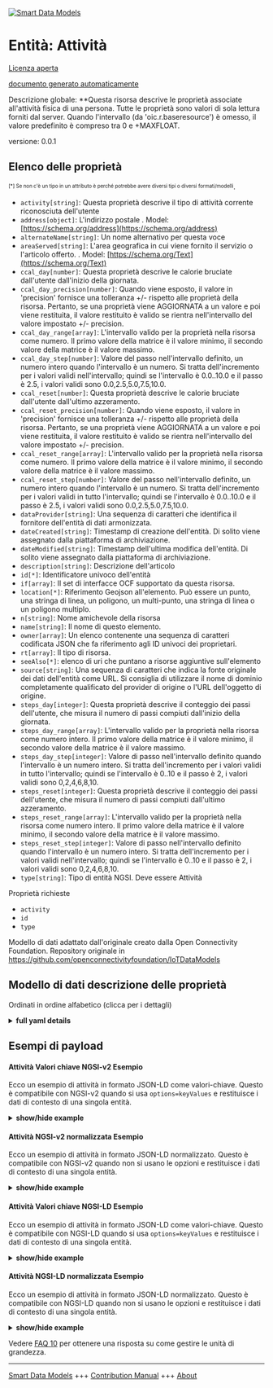 <!-- 10-Header -->  
[![Smart Data Models](https://smartdatamodels.org/wp-content/uploads/2022/01/SmartDataModels_logo.png "Logo")](https://smartdatamodels.org)  
Entità: Attività  
================<!-- /10-Header -->  
<!-- 15-License -->  
[Licenza aperta](https://github.com/smart-data-models//dataModel.OCF/blob/master/Activity/LICENSE.md)  
[documento generato automaticamente](https://docs.google.com/presentation/d/e/2PACX-1vTs-Ng5dIAwkg91oTTUdt8ua7woBXhPnwavZ0FxgR8BsAI_Ek3C5q97Nd94HS8KhP-r_quD4H0fgyt3/pub?start=false&loop=false&delayms=3000#slide=id.gb715ace035_0_60)  
<!-- /15-License -->  
<!-- 20-Description -->  
Descrizione globale: **Questa risorsa descrive le proprietà associate all'attività fisica di una persona. Tutte le proprietà sono valori di sola lettura forniti dal server. Quando l'intervallo (da 'oic.r.baseresource') è omesso, il valore predefinito è compreso tra 0 e +MAXFLOAT.  
versione: 0.0.1  
<!-- /20-Description -->  
<!-- 30-PropertiesList -->  

## Elenco delle proprietà  

<sup><sub>[*] Se non c'è un tipo in un attributo è perché potrebbe avere diversi tipi o diversi formati/modelli</sub></sup>.  
- `activity[string]`: Questa proprietà descrive il tipo di attività corrente riconosciuta dell'utente  - `address[object]`: L'indirizzo postale  . Model: [https://schema.org/address](https://schema.org/address)- `alternateName[string]`: Un nome alternativo per questa voce  - `areaServed[string]`: L'area geografica in cui viene fornito il servizio o l'articolo offerto.  . Model: [https://schema.org/Text](https://schema.org/Text)- `ccal_day[number]`: Questa proprietà descrive le calorie bruciate dall'utente dall'inizio della giornata.  - `ccal_day_precision[number]`: Quando viene esposto, il valore in 'precision' fornisce una tolleranza +/- rispetto alle proprietà della risorsa. Pertanto, se una proprietà viene AGGIORNATA a un valore e poi viene restituita, il valore restituito è valido se rientra nell'intervallo del valore impostato +/- precision.  - `ccal_day_range[array]`: L'intervallo valido per la proprietà nella risorsa come numero. Il primo valore della matrice è il valore minimo, il secondo valore della matrice è il valore massimo.  - `ccal_day_step[number]`: Valore del passo nell'intervallo definito, un numero intero quando l'intervallo è un numero.  Si tratta dell'incremento per i valori validi nell'intervallo; quindi se l'intervallo è 0.0..10.0 e il passo è 2.5, i valori validi sono 0.0,2.5,5.0,7.5,10.0.  - `ccal_reset[number]`: Questa proprietà descrive le calorie bruciate dall'utente dall'ultimo azzeramento.  - `ccal_reset_precision[number]`: Quando viene esposto, il valore in 'precision' fornisce una tolleranza +/- rispetto alle proprietà della risorsa. Pertanto, se una proprietà viene AGGIORNATA a un valore e poi viene restituita, il valore restituito è valido se rientra nell'intervallo del valore impostato +/- precision.  - `ccal_reset_range[array]`: L'intervallo valido per la proprietà nella risorsa come numero. Il primo valore della matrice è il valore minimo, il secondo valore della matrice è il valore massimo.  - `ccal_reset_step[number]`: Valore del passo nell'intervallo definito, un numero intero quando l'intervallo è un numero.  Si tratta dell'incremento per i valori validi in tutto l'intervallo; quindi se l'intervallo è 0.0..10.0 e il passo è 2.5, i valori validi sono 0.0,2.5,5.0,7.5,10.0.  - `dataProvider[string]`: Una sequenza di caratteri che identifica il fornitore dell'entità di dati armonizzata.  - `dateCreated[string]`: Timestamp di creazione dell'entità. Di solito viene assegnato dalla piattaforma di archiviazione.  - `dateModified[string]`: Timestamp dell'ultima modifica dell'entità. Di solito viene assegnato dalla piattaforma di archiviazione.  - `description[string]`: Descrizione dell'articolo  - `id[*]`: Identificatore univoco dell'entità  - `if[array]`: Il set di interfacce OCF supportato da questa risorsa.  - `location[*]`: Riferimento Geojson all'elemento. Può essere un punto, una stringa di linea, un poligono, un multi-punto, una stringa di linea o un poligono multiplo.  - `n[string]`: Nome amichevole della risorsa  - `name[string]`: Il nome di questo elemento.  - `owner[array]`: Un elenco contenente una sequenza di caratteri codificata JSON che fa riferimento agli ID univoci dei proprietari.  - `rt[array]`: Il tipo di risorsa.  - `seeAlso[*]`: elenco di uri che puntano a risorse aggiuntive sull'elemento  - `source[string]`: Una sequenza di caratteri che indica la fonte originale dei dati dell'entità come URL. Si consiglia di utilizzare il nome di dominio completamente qualificato del provider di origine o l'URL dell'oggetto di origine.  - `steps_day[integer]`: Questa proprietà descrive il conteggio dei passi dell'utente, che misura il numero di passi compiuti dall'inizio della giornata.  - `steps_day_range[array]`: L'intervallo valido per la proprietà nella risorsa come numero intero. Il primo valore della matrice è il valore minimo, il secondo valore della matrice è il valore massimo.  - `steps_day_step[integer]`: Valore di passo nell'intervallo definito quando l'intervallo è un numero intero.  Si tratta dell'incremento per i valori validi in tutto l'intervallo; quindi se l'intervallo è 0..10 e il passo è 2, i valori validi sono 0,2,4,6,8,10.  - `steps_reset[integer]`: Questa proprietà descrive il conteggio dei passi dell'utente, che misura il numero di passi compiuti dall'ultimo azzeramento.  - `steps_reset_range[array]`: L'intervallo valido per la proprietà nella risorsa come numero intero. Il primo valore della matrice è il valore minimo, il secondo valore della matrice è il valore massimo.  - `steps_reset_step[integer]`: Valore di passo nell'intervallo definito quando l'intervallo è un numero intero.  Si tratta dell'incremento per i valori validi nell'intervallo; quindi se l'intervallo è 0..10 e il passo è 2, i valori validi sono 0,2,4,6,8,10.  - `type[string]`: Tipo di entità NGSI. Deve essere Attività  <!-- /30-PropertiesList -->  
<!-- 35-RequiredProperties -->  
Proprietà richieste  
- `activity`  - `id`  - `type`  <!-- /35-RequiredProperties -->  
<!-- 40-RequiredProperties -->  
Modello di dati adattato dall'originale creato dalla Open Connectivity Foundation. Repository originale in https://github.com/openconnectivityfoundation/IoTDataModels  
<!-- /40-RequiredProperties -->  
<!-- 50-DataModelHeader -->  
## Modello di dati descrizione delle proprietà  
Ordinati in ordine alfabetico (clicca per i dettagli)  
<!-- /50-DataModelHeader -->  
<!-- 60-ModelYaml -->  
<details><summary><strong>full yaml details</strong></summary>    
```yaml  
Activity:    
  description: 'This Resource describes the Properties associated with a person''s physical activity. All Properties are read-only values that are provided by the server. When range (from ''oic.r.baseresource'') is omitted the default is 0 to +MAXFLOAT.'    
  properties:    
    activity:    
      description: 'This Property describes the recognized current activity type of user'    
      enum:    
        - sleep    
        - sit    
        - stand    
        - walk    
        - run    
        - unknown    
      readOnly: true    
      type: string    
      x-ngsi:    
        type: Property    
    address:    
      description: 'The mailing address'    
      properties:    
        addressCountry:    
          description: 'Property. The country. For example, Spain. Model:''https://schema.org/addressCountry'''    
          type: string    
        addressLocality:    
          description: 'Property. The locality in which the street address is, and which is in the region. Model:''https://schema.org/addressLocality'''    
          type: string    
        addressRegion:    
          description: 'Property. The region in which the locality is, and which is in the country. Model:''https://schema.org/addressRegion'''    
          type: string    
        postOfficeBoxNumber:    
          description: 'Property. The post office box number for PO box addresses. For example, 03578. Model:''https://schema.org/postOfficeBoxNumber'''    
          type: string    
        postalCode:    
          description: 'Property. The postal code. For example, 24004. Model:''https://schema.org/https://schema.org/postalCode'''    
          type: string    
        streetAddress:    
          description: 'Property. The street address. Model:''https://schema.org/streetAddress'''    
          type: string    
      type: object    
      x-ngsi:    
        model: https://schema.org/address    
        type: Property    
    alternateName:    
      description: 'An alternative name for this item'    
      type: string    
      x-ngsi:    
        type: Property    
    areaServed:    
      description: 'The geographic area where a service or offered item is provided'    
      type: string    
      x-ngsi:    
        model: https://schema.org/Text    
        type: Property    
    ccal_day:    
      description: 'This Property describes the burned off calories of user since the beginning of the day.'    
      minimum: 0.0    
      readOnly: true    
      type: number    
      x-ngsi:    
        type: Property    
    ccal_day_precision:    
      description: 'When exposed the value in ''precision'' provides a +/- tolerance against the Properties in the Resource. Thus if a Property is UPDATED to a value and that Property then RETRIEVED, the RETRIEVED value is valid if in the range of the set value +/- precision'    
      readOnly: true    
      type: number    
      x-ngsi:    
        type: Property    
    ccal_day_range:    
      description: 'The valid range for the Property in the Resource as a number. The first value in the array is the minimum value, the second value in the array is the maximum value.'    
      items:    
        type: number    
      maxItems: 2    
      minItems: 2    
      readOnly: true    
      type: array    
      x-ngsi:    
        type: Property    
    ccal_day_step:    
      description: 'Step value across the defined range an integer when the range is a number.  This is the increment for valid values across the range; so if range is 0.0..10.0 and step is 2.5 then valid values are 0.0,2.5,5.0,7.5,10.0.'    
      readOnly: true    
      type: number    
      x-ngsi:    
        type: Property    
    ccal_reset:    
      description: 'This Property describes the burned off calories of user since the last reset.'    
      minimum: 0.0    
      readOnly: true    
      type: number    
      x-ngsi:    
        type: Property    
    ccal_reset_precision:    
      description: 'When exposed the value in ''precision'' provides a +/- tolerance against the Properties in the Resource. Thus if a Property is UPDATED to a value and that Property then RETRIEVED, the RETRIEVED value is valid if in the range of the set value +/- precision'    
      readOnly: true    
      type: number    
      x-ngsi:    
        type: Property    
    ccal_reset_range:    
      description: 'The valid range for the Property in the Resource as a number. The first value in the array is the minimum value, the second value in the array is the maximum value.'    
      items:    
        type: number    
      maxItems: 2    
      minItems: 2    
      readOnly: true    
      type: array    
      x-ngsi:    
        type: Property    
    ccal_reset_step:    
      description: 'Step value across the defined range an integer when the range is a number.  This is the increment for valid values across the range; so if range is 0.0..10.0 and step is 2.5 then valid values are 0.0,2.5,5.0,7.5,10.0.'    
      readOnly: true    
      type: number    
      x-ngsi:    
        type: Property    
    dataProvider:    
      description: 'A sequence of characters identifying the provider of the harmonised data entity.'    
      type: string    
      x-ngsi:    
        type: Property    
    dateCreated:    
      description: 'Entity creation timestamp. This will usually be allocated by the storage platform.'    
      format: date-time    
      type: string    
      x-ngsi:    
        type: Property    
    dateModified:    
      description: 'Timestamp of the last modification of the entity. This will usually be allocated by the storage platform.'    
      format: date-time    
      type: string    
      x-ngsi:    
        type: Property    
    description:    
      description: 'A description of this item'    
      type: string    
      x-ngsi:    
        type: Property    
    id:    
      anyOf: &activity_-_properties_-_owner_-_items_-_anyof    
        - description: 'Property. Identifier format of any NGSI entity'    
          maxLength: 256    
          minLength: 1    
          pattern: ^[\w\-\.\{\}\$\+\*\[\]`|~^@!,:\\]+$    
          type: string    
        - description: 'Property. Identifier format of any NGSI entity'    
          format: uri    
          type: string    
      description: 'Unique identifier of the entity'    
      x-ngsi:    
        type: Property    
    if:    
      description: 'The OCF Interface set supported by this Resource.'    
      items:    
        enum:    
          - oic.if.s    
          - oic.if.baseline    
        type: string    
      minItems: 1    
      readOnly: true    
      type: array    
      uniqueItems: true    
      x-ngsi:    
        type: Property    
    location:    
      description: 'Geojson reference to the item. It can be Point, LineString, Polygon, MultiPoint, MultiLineString or MultiPolygon'    
      oneOf:    
        - description: 'GeoProperty. Geojson reference to the item. Point'    
          properties:    
            bbox:    
              items:    
                type: number    
              minItems: 4    
              type: array    
            coordinates:    
              items:    
                type: number    
              minItems: 2    
              type: array    
            type:    
              enum:    
                - Point    
              type: string    
          required:    
            - type    
            - coordinates    
          title: 'GeoJSON Point'    
          type: object    
        - description: 'GeoProperty. Geojson reference to the item. LineString'    
          properties:    
            bbox:    
              items:    
                type: number    
              minItems: 4    
              type: array    
            coordinates:    
              items:    
                items:    
                  type: number    
                minItems: 2    
                type: array    
              minItems: 2    
              type: array    
            type:    
              enum:    
                - LineString    
              type: string    
          required:    
            - type    
            - coordinates    
          title: 'GeoJSON LineString'    
          type: object    
        - description: 'GeoProperty. Geojson reference to the item. Polygon'    
          properties:    
            bbox:    
              items:    
                type: number    
              minItems: 4    
              type: array    
            coordinates:    
              items:    
                items:    
                  items:    
                    type: number    
                  minItems: 2    
                  type: array    
                minItems: 4    
                type: array    
              type: array    
            type:    
              enum:    
                - Polygon    
              type: string    
          required:    
            - type    
            - coordinates    
          title: 'GeoJSON Polygon'    
          type: object    
        - description: 'GeoProperty. Geojson reference to the item. MultiPoint'    
          properties:    
            bbox:    
              items:    
                type: number    
              minItems: 4    
              type: array    
            coordinates:    
              items:    
                items:    
                  type: number    
                minItems: 2    
                type: array    
              type: array    
            type:    
              enum:    
                - MultiPoint    
              type: string    
          required:    
            - type    
            - coordinates    
          title: 'GeoJSON MultiPoint'    
          type: object    
        - description: 'GeoProperty. Geojson reference to the item. MultiLineString'    
          properties:    
            bbox:    
              items:    
                type: number    
              minItems: 4    
              type: array    
            coordinates:    
              items:    
                items:    
                  items:    
                    type: number    
                  minItems: 2    
                  type: array    
                minItems: 2    
                type: array    
              type: array    
            type:    
              enum:    
                - MultiLineString    
              type: string    
          required:    
            - type    
            - coordinates    
          title: 'GeoJSON MultiLineString'    
          type: object    
        - description: 'GeoProperty. Geojson reference to the item. MultiLineString'    
          properties:    
            bbox:    
              items:    
                type: number    
              minItems: 4    
              type: array    
            coordinates:    
              items:    
                items:    
                  items:    
                    items:    
                      type: number    
                    minItems: 2    
                    type: array    
                  minItems: 4    
                  type: array    
                type: array    
              type: array    
            type:    
              enum:    
                - MultiPolygon    
              type: string    
          required:    
            - type    
            - coordinates    
          title: 'GeoJSON MultiPolygon'    
          type: object    
      x-ngsi:    
        type: GeoProperty    
    n:    
      description: 'Friendly name of the Resource'    
      maxLength: 64    
      readOnly: true    
      type: string    
      x-ngsi:    
        type: Property    
    name:    
      description: 'The name of this item.'    
      type: string    
      x-ngsi:    
        type: Property    
    owner:    
      description: 'A List containing a JSON encoded sequence of characters referencing the unique Ids of the owner(s)'    
      items:    
        anyOf: *activity_-_properties_-_owner_-_items_-_anyof    
        description: 'Property. Unique identifier of the entity'    
      type: array    
      x-ngsi:    
        type: Property    
    rt:    
      description: 'The Resource Type.'    
      items:    
        enum:    
          - oic.r.activity    
        type: string    
      minItems: 1    
      readOnly: true    
      type: array    
      uniqueItems: true    
      x-ngsi:    
        type: Property    
    seeAlso:    
      description: 'list of uri pointing to additional resources about the item'    
      oneOf:    
        - items:    
            format: uri    
            type: string    
          minItems: 1    
          type: array    
        - format: uri    
          type: string    
      x-ngsi:    
        type: Property    
    source:    
      description: 'A sequence of characters giving the original source of the entity data as a URL. Recommended to be the fully qualified domain name of the source provider, or the URL to the source object.'    
      type: string    
      x-ngsi:    
        type: Property    
    steps_day:    
      description: 'This Property describes the user''s step count that measures the number of steps the user has taken since the beginning of the day.'    
      minimum: 0    
      readOnly: true    
      type: integer    
      x-ngsi:    
        type: Property    
    steps_day_range:    
      description: 'The valid range for the Property in the Resource as an integer. The first value in the array is the minimum value, the second value in the array is the maximum value.'    
      items:    
        type: integer    
      maxItems: 2    
      minItems: 2    
      readOnly: true    
      type: array    
      x-ngsi:    
        type: Property    
    steps_day_step:    
      description: 'Step value across the defined range when the range is an integer.  This is the increment for valid values across the range; so if range is 0..10 and step is 2 then valid values are 0,2,4,6,8,10.'    
      readOnly: true    
      type: integer    
      x-ngsi:    
        type: Property    
    steps_reset:    
      description: 'This Property describes the user''s step count that measures the number of steps the user has taken since the last reset.'    
      minimum: 0    
      readOnly: true    
      type: integer    
      x-ngsi:    
        type: Property    
    steps_reset_range:    
      description: 'The valid range for the Property in the Resource as an integer. The first value in the array is the minimum value, the second value in the array is the maximum value.'    
      items:    
        type: integer    
      maxItems: 2    
      minItems: 2    
      readOnly: true    
      type: array    
      x-ngsi:    
        type: Property    
    steps_reset_step:    
      description: 'Step value across the defined range when the range is an integer.  This is the increment for valid values across the range; so if range is 0..10 and step is 2 then valid values are 0,2,4,6,8,10.'    
      readOnly: true    
      type: integer    
      x-ngsi:    
        type: Property    
    type:    
      description: 'NGSI entity type. It has to be Activity'    
      enum:    
        - Activity    
      type: string    
      x-ngsi:    
        type: Property    
  required:    
    - activity    
    - id    
    - type    
  type: object    
  x-derived-from: https://raw.githubusercontent.com/openconnectivityfoundation/IoTDataModels/master/Activity.swagger.json    
  x-disclaimer: 'Redistribution and use in source and binary forms, with or without modification, are permitted  provided that the license conditions are met. Copyleft (c) 2021 Contributors to Smart Data Models Program'    
  x-license-url: https://github.com/smart-data-models/dataModel.OCF/blob/master/Activity/LICENSE.md    
  x-model-schema: https://smart-data-models.github.io/dataModel.OCF/Activity/schema.json    
  x-model-tags: OCF    
  x-version: 0.0.1    
```  
</details>    
<!-- /60-ModelYaml -->  
<!-- 70-MiddleNotes -->  
<!-- /70-MiddleNotes -->  
<!-- 80-Examples -->  
## Esempi di payload  
#### Attività Valori chiave NGSI-v2 Esempio  
Ecco un esempio di attività in formato JSON-LD come valori-chiave. Questo è compatibile con NGSI-v2 quando si usa `options=keyValues` e restituisce i dati di contesto di una singola entità.  
<details><summary><strong>show/hide example</strong></summary>    
```json  
{  
  "id": "urn:ngsi-ld:Activity:id:DUCN:00203733",  
  "dateCreated": "1995-09-14T09:07:48Z",  
  "dateModified": "1976-12-05T00:37:06Z",  
  "source": "Ability hand reason management. Middle entire room public suggest.",  
  "name": "Those catch research instead prove up. Career small great sense become certain wait require. Thank break whole street black.",  
  "alternateName": "Particularly attention at citizen lead scientist. North conference anyone. Against consider dog seek.",  
  "description": "Measure his everyone manage participant six.",  
  "dataProvider": "Street standard Congress anything. Way million discover nation mission teach. Race table from.",  
  "owner": [  
    "urn:ngsi-ld:Activity:items:BRJD:11553936",  
    "urn:ngsi-ld:Activity:items:ZGHH:01998249"  
  ],  
  "seeAlso": [  
    "urn:ngsi-ld:Activity:items:PTPX:08898077",  
    "urn:ngsi-ld:Activity:items:LQLV:84757861"  
  ],  
  "location": {  
    "type": "Point",  
    "coordinates": [  
      41.0514365,  
      -160.549428  
    ]  
  },  
  "address": {  
    "streetAddress": "His situation focus final. Idea summer determine win every PM time explain.",  
    "addressLocality": "Audience issue policy present growth along. Less ten make picture late allow everyone take.",  
    "addressRegion": "Under surface paper event month. Offer room such the work threat group order.",  
    "addressCountry": "Gun those among cup good inside successful. Base option break poor third.",  
    "postalCode": "Interview someone subject office. Laugh Mrs reason maintain ten source everybody.",  
    "postOfficeBoxNumber": "Party eat hope box lot ready poor. South town room guy. Day throughout exactly actually be."  
  },  
  "areaServed": "Many body chair listen protect see kid. Establish born American number civil happy. Letter chance or thus mention size.",  
  "activity": "walk",  
  "steps_day": {  
    "type": "Property",  
    "value": 864  
  },  
  "steps_reset": {  
    "type": "Property",  
    "value": 864  
  },  
  "ccal_day": {  
    "type": "Property",  
    "value": 927.6  
  },  
  "ccal_reset": {  
    "type": "Property",  
    "value": 848.5  
  },  
  "rt": [  
    "oic.r.activity",  
    "oic.r.activity"  
  ],  
  "n": "Address future financial sing. Cut outside everybody soon. State they animal case industry chance though. Decision but force economic left report ability.",  
  "if": [  
    "oic.if.baseline",  
    "oic.if.s"  
  ],  
  "steps_day_range": [  
    864,  
    864  
  ],  
  "steps_day_step": {  
    "type": "Property",  
    "value": 864  
  },  
  "steps_reset_range": [  
    864,  
    864  
  ],  
  "steps_reset_step": {  
    "type": "Property",  
    "value": 864  
  },  
  "ccal_day_range": [  
    428.4,  
    249.0  
  ],  
  "ccal_day_step": {  
    "type": "Property",  
    "value": 23.2  
  },  
  "ccal_day_precision": {  
    "type": "Property",  
    "value": 836.0  
  },  
  "ccal_reset_range": [  
    162.8,  
    797.5  
  ],  
  "ccal_reset_step": {  
    "type": "Property",  
    "value": 252.5  
  },  
  "ccal_reset_precision": {  
    "type": "Property",  
    "value": 442.1  
  },  
  "type": "Activity"  
}  
```  
</details>  
#### Attività NGSI-v2 normalizzata Esempio  
Ecco un esempio di attività in formato JSON-LD normalizzato. Questo è compatibile con NGSI-v2 quando non si usano le opzioni e restituisce i dati di contesto di una singola entità.  
<details><summary><strong>show/hide example</strong></summary>    
```json  
{  
  "id": {  
    "type": "string",  
    "value": "urn:ngsi-ld:Activity:id:DUCN:00203733"  
  },  
  "dateCreated": {  
    "format": "date-time",  
    "type": "string",  
    "value": "1995-09-14T09:07:48Z"  
  },  
  "dateModified": {  
    "format": "date-time",  
    "type": "string",  
    "value": "1976-12-05T00:37:06Z"  
  },  
  "source": {  
    "type": "string",  
    "value": "Ability hand reason management. Middle entire room public suggest."  
  },  
  "name": {  
    "type": "string",  
    "value": "Those catch research instead prove up. Career small great sense become certain wait require. Thank break whole street black."  
  },  
  "alternateName": {  
    "type": "string",  
    "value": "Particularly attention at citizen lead scientist. North conference anyone. Against consider dog seek."  
  },  
  "description": {  
    "type": "string",  
    "value": "Measure his everyone manage participant six."  
  },  
  "dataProvider": {  
    "type": "string",  
    "value": "Street standard Congress anything. Way million discover nation mission teach. Race table from."  
  },  
  "owner": {  
    "type": "array",  
    "value": [  
      "urn:ngsi-ld:Activity:items:BRJD:11553936",  
      "urn:ngsi-ld:Activity:items:ZGHH:01998249"  
    ]  
  },  
  "seeAlso": {  
    "type": "array",  
    "value": [  
      "urn:ngsi-ld:Activity:items:PTPX:08898077",  
      "urn:ngsi-ld:Activity:items:LQLV:84757861"  
    ]  
  },  
  "location": {  
    "type": "object",  
    "value": {  
      "type": "Point",  
      "coordinates": [  
        41.0514365,  
        -160.549428  
      ]  
    }  
  },  
  "address": {  
    "type": "object",  
    "value": {  
      "streetAddress": "His situation focus final. Idea summer determine win every PM time explain.",  
      "addressLocality": "Audience issue policy present growth along. Less ten make picture late allow everyone take.",  
      "addressRegion": "Under surface paper event month. Offer room such the work threat group order.",  
      "addressCountry": "Gun those among cup good inside successful. Base option break poor third.",  
      "postalCode": "Interview someone subject office. Laugh Mrs reason maintain ten source everybody.",  
      "postOfficeBoxNumber": "Party eat hope box lot ready poor. South town room guy. Day throughout exactly actually be."  
    }  
  },  
  "areaServed": {  
    "type": "string",  
    "value": "Many body chair listen protect see kid. Establish born American number civil happy. Letter chance or thus mention size."  
  },  
  "activity": {  
    "type": "string",  
    "value": "walk"  
  },  
  "steps_day": {  
    "type": "object",  
    "value": {  
      "type": "Property",  
      "value": 864  
    }  
  },  
  "steps_reset": {  
    "type": "object",  
    "value": {  
      "type": "Property",  
      "value": 864  
    }  
  },  
  "ccal_day": {  
    "type": "object",  
    "value": {  
      "type": "Property",  
      "value": 927.6  
    }  
  },  
  "ccal_reset": {  
    "type": "object",  
    "value": {  
      "type": "Property",  
      "value": 848.5  
    }  
  },  
  "rt": {  
    "type": "array",  
    "value": [  
      "oic.r.activity",  
      "oic.r.activity"  
    ]  
  },  
  "n": {  
    "type": "string",  
    "value": "Address future financial sing. Cut outside everybody soon. State they animal case industry chance though. Decision but force economic left report ability."  
  },  
  "if": {  
    "type": "array",  
    "value": [  
      "oic.if.baseline",  
      "oic.if.s"  
    ]  
  },  
  "steps_day_range": {  
    "type": "array",  
    "value": [  
      864,  
      864  
    ]  
  },  
  "steps_day_step": {  
    "type": "object",  
    "value": {  
      "type": "Property",  
      "value": 864  
    }  
  },  
  "steps_reset_range": {  
    "type": "array",  
    "value": [  
      864,  
      864  
    ]  
  },  
  "steps_reset_step": {  
    "type": "object",  
    "value": {  
      "type": "Property",  
      "value": 864  
    }  
  },  
  "ccal_day_range": {  
    "type": "array",  
    "value": [  
      428.4,  
      249.0  
    ]  
  },  
  "ccal_day_step": {  
    "type": "object",  
    "value": {  
      "type": "Property",  
      "value": 23.2  
    }  
  },  
  "ccal_day_precision": {  
    "type": "object",  
    "value": {  
      "type": "Property",  
      "value": 836.0  
    }  
  },  
  "ccal_reset_range": {  
    "type": "array",  
    "value": [  
      162.8,  
      797.5  
    ]  
  },  
  "ccal_reset_step": {  
    "type": "object",  
    "value": {  
      "type": "Property",  
      "value": 252.5  
    }  
  },  
  "ccal_reset_precision": {  
    "type": "object",  
    "value": {  
      "type": "Property",  
      "value": 442.1  
    }  
  },  
  "type": {  
    "type": "string",  
    "value": "Activity"  
  }  
}  
```  
</details>  
#### Attività Valori chiave NGSI-LD Esempio  
Ecco un esempio di attività in formato JSON-LD come valori-chiave. Questo è compatibile con NGSI-LD quando si usa `options=keyValues` e restituisce i dati di contesto di una singola entità.  
<details><summary><strong>show/hide example</strong></summary>    
```json  
{  
    "id": "urn:ngsi-ld:Activity:id:DUCN:00203733",  
    "dateCreated": "1995-09-14T09:07:48Z",  
    "dateModified": "1976-12-05T00:37:06Z",  
    "source": "Ability hand reason management. Middle entire room public suggest.",  
    "name": "Those catch research instead prove up. Career small great sense become certain wait require. Thank break whole street black.",  
    "alternateName": "Particularly attention at citizen lead scientist. North conference anyone. Against consider dog seek.",  
    "description": "Measure his everyone manage participant six.",  
    "dataProvider": "Street standard Congress anything. Way million discover nation mission teach. Race table from.",  
    "owner": [  
        "urn:ngsi-ld:Activity:items:BRJD:11553936",  
        "urn:ngsi-ld:Activity:items:ZGHH:01998249"  
    ],  
    "seeAlso": [  
        "urn:ngsi-ld:Activity:items:PTPX:08898077",  
        "urn:ngsi-ld:Activity:items:LQLV:84757861"  
    ],  
    "location": {  
        "type": "Point",  
        "coordinates": [  
            41.0514365,  
            -160.549428  
        ]  
    },  
    "address": {  
        "streetAddress": "His situation focus final. Idea summer determine win every PM time explain.",  
        "addressLocality": "Audience issue policy present growth along. Less ten make picture late allow everyone take.",  
        "addressRegion": "Under surface paper event month. Offer room such the work threat group order.",  
        "addressCountry": "Gun those among cup good inside successful. Base option break poor third.",  
        "postalCode": "Interview someone subject office. Laugh Mrs reason maintain ten source everybody.",  
        "postOfficeBoxNumber": "Party eat hope box lot ready poor. South town room guy. Day throughout exactly actually be."  
    },  
    "areaServed": "Many body chair listen protect see kid. Establish born American number civil happy. Letter chance or thus mention size.",  
    "activity": "walk",  
    "steps_day": {  
        "type": "Property",  
        "value": 864  
    },  
    "steps_reset": {  
        "type": "Property",  
        "value": 864  
    },  
    "ccal_day": {  
        "type": "Property",  
        "value": 927.6  
    },  
    "ccal_reset": {  
        "type": "Property",  
        "value": 848.5  
    },  
    "rt": [  
        "oic.r.activity",  
        "oic.r.activity"  
    ],  
    "n": "Address future financial sing. Cut outside everybody soon. State they animal case industry chance though. Decision but force economic left report ability.",  
    "if": [  
        "oic.if.baseline",  
        "oic.if.s"  
    ],  
    "steps_day_range": [  
        864,  
        864  
    ],  
    "steps_day_step": {  
        "type": "Property",  
        "value": 864  
    },  
    "steps_reset_range": [  
        864,  
        864  
    ],  
    "steps_reset_step": {  
        "type": "Property",  
        "value": 864  
    },  
    "ccal_day_range": [  
        428.4,  
        249.0  
    ],  
    "ccal_day_step": {  
        "type": "Property",  
        "value": 23.2  
    },  
    "ccal_day_precision": {  
        "type": "Property",  
        "value": 836.0  
    },  
    "ccal_reset_range": [  
        162.8,  
        797.5  
    ],  
    "ccal_reset_step": {  
        "type": "Property",  
        "value": 252.5  
    },  
    "ccal_reset_precision": {  
        "type": "Property",  
        "value": 442.1  
    },  
    "type": "Activity",  
    "@context": [  
        "https://smartdatamodels.org/context.jsonld",  
        "https://raw.githubusercontent.com/smart-data-models/dataModel.OCF/master/context.jsonld"  
    ]  
}  
```  
</details>  
#### Attività NGSI-LD normalizzata Esempio  
Ecco un esempio di attività in formato JSON-LD normalizzato. Questo è compatibile con NGSI-LD quando non si usano le opzioni e restituisce i dati di contesto di una singola entità.  
<details><summary><strong>show/hide example</strong></summary>    
```json  
{  
    "id": "urn:ngsi-ld:Activity:id:MZWF:26893545",  
    "dateCreated": {  
        "type": "Property",  
        "value": {  
            "@type": "DateTime",  
            "@value": "1983-04-27T11:52:16Z"  
        }  
    },  
    "dateModified": {  
        "type": "Property",  
        "value": {  
            "@type": "DateTime",  
            "@value": "2010-10-31T00:41:19Z"  
        }  
    },  
    "source": {  
        "type": "Property",  
        "value": "Expert mouth media difficult anyone pull must. Employee let father can easy opportunity fact. In begin appear."  
    },  
    "name": {  
        "type": "Property",  
        "value": "Feel everyone form. City reality exactly believe different open least. Lawyer pay travel foreign."  
    },  
    "alternateName": {  
        "type": "Property",  
        "value": "Once have cold she writer size. Direction girl some into memory close receive."  
    },  
    "description": {  
        "type": "Property",  
        "value": "Garden author drop place dinner method notice. Subject head true environment leave."  
    },  
    "dataProvider": {  
        "type": "Property",  
        "value": "North ready because probably in yourself professional."  
    },  
    "owner": {  
        "type": "Property",  
        "value": [  
            "urn:ngsi-ld:Activity:items:XPCK:51151835",  
            "urn:ngsi-ld:Activity:items:EEHP:04982258"  
        ]  
    },  
    "seeAlso": {  
        "type": "Property",  
        "value": [  
            "urn:ngsi-ld:Activity:items:GSIY:61112353"  
        ]  
    },  
    "location": {  
        "type": "Property",  
        "value": {  
            "type": "Point",  
            "coordinates": [  
                20.34346,  
                68.954533  
            ]  
        }  
    },  
    "address": {  
        "type": "Property",  
        "value": {  
            "streetAddress": "Pass else western century perhaps relate for. Perhaps suffer product loss office. Action first idea fact everybody.",  
            "addressLocality": "Attention decade course everything. Line sell three over senior player measure. Country movement almost true change idea.",  
            "addressRegion": "Else much time heavy two detail. Similar drug want enjoy sure surface. Mean market total.",  
            "addressCountry": "Hundred high ability grow professional own often film.",  
            "postalCode": "Current seat explain keep spring certainly yourself. Room toward agreement.",  
            "postOfficeBoxNumber": "Positive memory small family energy. Peace value eye reflect teach study dinner hospital. Three of may street election I night."  
        }  
    },  
    "areaServed": {  
        "type": "Property",  
        "value": "System management responsibility least."  
    },  
    "activity": {  
        "type": "Property",  
        "value": "sleep"  
    },  
    "steps_day": {  
        "type": "Property",  
        "value": 308  
    },  
    "steps_reset": {  
        "type": "Property",  
        "value": 221  
    },  
    "ccal_day": {  
        "type": "Property",  
        "value": 140.9  
    },  
    "ccal_reset": {  
        "type": "Property",  
        "value": 545.7  
    },  
    "rt": {  
        "type": "Property",  
        "value": [  
            "oic.r.activity"  
        ]  
    },  
    "n": {  
        "type": "Property",  
        "value": "Simple figure consumer my defense across tough. Decision religious attorney."  
    },  
    "if": {  
        "type": "Property",  
        "value": [  
            "oic.if.s"  
        ]  
    },  
    "steps_day_range": {  
        "type": "Property",  
        "value": [  
            935,  
            193  
        ]  
    },  
    "steps_day_step": {  
        "type": "Property",  
        "value": 21  
    },  
    "steps_reset_range": {  
        "type": "Property",  
        "value": [  
            513,  
            809  
        ]  
    },  
    "steps_reset_step": {  
        "type": "Property",  
        "value": 890  
    },  
    "ccal_day_range": {  
        "type": "Property",  
        "value": [  
            506.1,  
            443.7  
        ]  
    },  
    "ccal_day_step": {  
        "type": "Property",  
        "value": 70.2  
    },  
    "ccal_day_precision": {  
        "type": "Property",  
        "value": 588.3  
    },  
    "ccal_reset_range": {  
        "type": "Property",  
        "value": [  
            533.3,  
            185.3  
        ]  
    },  
    "ccal_reset_step": {  
        "type": "Property",  
        "value": 823.7  
    },  
    "ccal_reset_precision": {  
        "type": "Property",  
        "value": 802.8  
    },  
    "type": "Activity",  
    "@context": [  
        "https://smartdatamodels.org/context.jsonld",  
        "https://raw.githubusercontent.com/smart-data-models/dataModel.OCF/master/context.jsonld"  
    ]  
}  
```  
</details><!-- /80-Examples -->  
<!-- 90-FooterNotes -->  
<!-- /90-FooterNotes -->  
<!-- 95-Units -->  
Vedere [FAQ 10](https://smartdatamodels.org/index.php/faqs/) per ottenere una risposta su come gestire le unità di grandezza.  
<!-- /95-Units -->  
<!-- 97-LastFooter -->  
---  
[Smart Data Models](https://smartdatamodels.org) +++ [Contribution Manual](https://bit.ly/contribution_manual) +++ [About](https://bit.ly/Introduction_SDM)<!-- /97-LastFooter -->  
